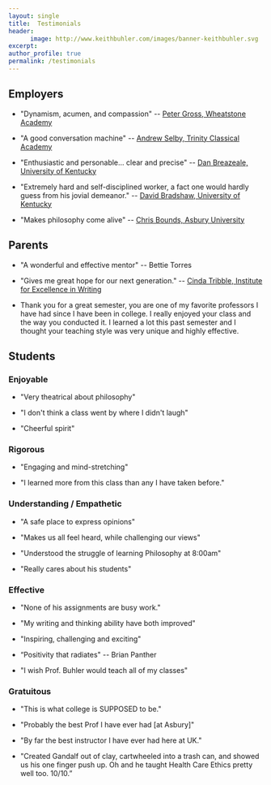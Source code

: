 ```yaml
---
layout: single
title:  Testimonials
header:
      image: http://www.keithbuhler.com/images/banner-keithbuhler.svg
excerpt: 
author_profile: true
permalink: /testimonials
---
```



## Employers

*  "Dynamism, acumen, and compassion"   -- [Peter Gross, Wheatstone Academy](http://www.wheatstoneministries.com/people/)

- "A good conversation machine" -- [Andrew Selby, Trinity Classical Academy](https://baylor.academia.edu/AndrewSelby)

* "Enthusiastic and personable... clear and precise" -- [Dan Breazeale, University of Kentucky](https://philosophy.as.uky.edu/users/breazeal)

* "Extremely hard and self-disciplined worker, a fact one would hardly guess from his jovial demeanor." -- [David Bradshaw, University of Kentucky](https://philosophy.as.uky.edu/users/dbradsh)

* "Makes philosophy come alive" -- [Chris Bounds, Asbury University](https://www.asbury.edu/academics/departments/christian-studies-philosophy/faculty-staff/chris-bounds)


## Parents


- "A wonderful and effective mentor" -- Bettie Torres

- "Gives me great hope for our next generation." -- [Cinda Tribble, Institute for Excellence in Writing](http://iew.com/cinda-tribble)

- Thank you for a great semester, you are one of my favorite professors I have had since I have been in college. I really enjoyed your class and the way you conducted it. I learned a lot this past semester and I thought your teaching style was very unique and highly effective.


## Students

### Enjoyable

* "Very theatrical about philosophy" 

* "I don't think a class went by where I didn't laugh"

* "Cheerful spirit"


### Rigorous

- "Engaging and mind-stretching"

* "I learned more from this class than any I have taken before." 


### Understanding / Empathetic

* "A safe place to express opinions"

* "Makes us all feel heard, while challenging our views"

* "Understood the struggle of learning Philosophy at 8:00am"

* "Really cares about his students"


### Effective

* "None of his assignments are busy work."

* "My writing and thinking ability have both improved"

* "Inspiring, challenging and exciting"

* “Positivity that radiates" -- Brian Panther 

* "I wish Prof. Buhler would teach all of my classes"

### Gratuitous

* "This is what college is SUPPOSED to be."


* "Probably the best Prof I have ever had [at Asbury]"

* "By far the best instructor I have ever had here at UK."

* "Created Gandalf out of clay, cartwheeled into a trash can, and showed us his one finger push up. Oh and he taught Health Care Ethics pretty well too. 10/10.” 
